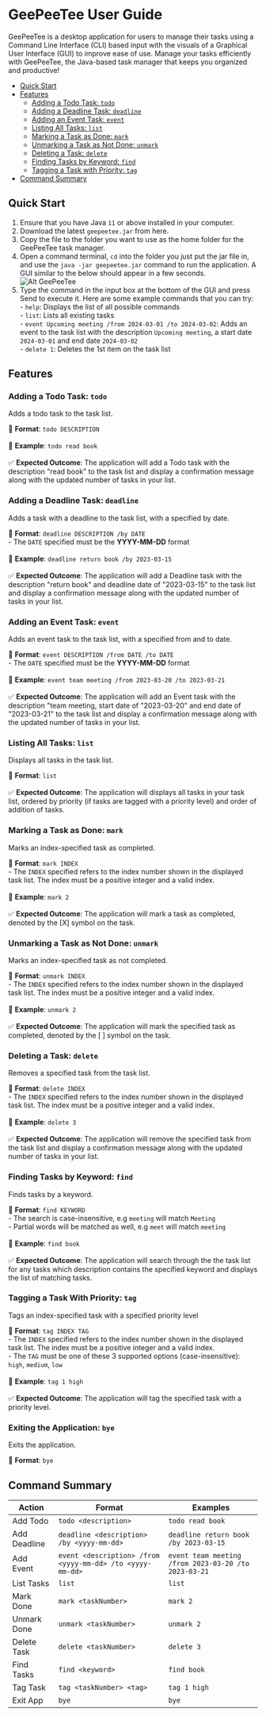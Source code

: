 # GeePeeTee User Guide

GeePeeTee is a desktop application for users to manage their tasks using a Command Line Interface (CLI) based input with the visuals of a Graphical User Interface (GUI) to improve ease of use. Manage your tasks efficiently with GeePeeTee, the Java-based task manager that keeps you organized and productive!

- [Quick Start](#quick-start)
- [Features](#features)
  - [Adding a Todo Task: `todo`](#adding-a-todo-task-todo)
  - [Adding a Deadline Task: `deadline`](#adding-a-deadline-task-deadline)
  - [Adding an Event Task: `event`](#adding-an-event-task-event)
  - [Listing All Tasks: `list`](#listing-all-tasks-list)
  - [Marking a Task as Done: `mark`](#marking-a-task-as-done-mark)
  - [Unmarking a Task as Not Done: `unmark`](#unmarking-a-task-as-not-done-unmark)
  - [Deleting a Task: `delete`](#deleting-a-task-delete)
  - [Finding Tasks by Keyword: `find`](#finding-tasks-by-keyword-find)
  - [Tagging a Task with Priority: `tag`](#tagging-a-task-with-priority-tag)
- [Command Summary](#command-summary)


## Quick Start
  1. Ensure that you have Java `11` or above installed in your computer.
  2. Download the latest `geepeetee.jar` from here.
  3. Copy the file to the folder you want to use as the home folder for the GeePeeTee task manager.
  4. Open a command terminal, `cd` into the folder you just put the jar file in, and use the `java -jar geepeetee.jar` command to run the application. A GUI similar       to the below should appear in a few seconds.
  ![Alt GeePeeTee](/docs/Ui.png)
  5. Type the command in the input box at the bottom of the GUI and press Send to execute it. Here are some example commands that you can try: <br>
    - `help`: Displays the list of all possible commands <br>
    - `list`: Lists all existing tasks <br>
    - `event Upcoming meeting /from 2024-03-01 /to 2024-03-02`: Adds an event to the task list with the description `Upcoming meeting`, a start date `2024-03-01` and        end date `2024-03-02` <br>
    - `delete 1`: Deletes the 1st item on the task list


## Features

### Adding a Todo Task: `todo`
Adds a todo task to the task list.

🔹 **Format**: `todo DESCRIPTION`<br><br>
🌟 **Example**: `todo read book`<br><br>
✅ **Expected Outcome**: The application will add a Todo task with the description "read book" to the task list and display a confirmation message along with the updated number of tasks in your list.


### Adding a Deadline Task: `deadline`
Adds a task with a deadline to the task list, with a specified by date.

🔹 **Format**: `deadline DESCRIPTION /by DATE`<br> 
    - The `DATE` specified must be the <strong>YYYY-MM-DD</strong> format <br>
<br>
🌟 **Example**: `deadline return book /by 2023-03-15`<br><br>
✅ **Expected Outcome**: The application will add a Deadline task with the description "return book" and deadline date of "2023-03-15" to the task list and display a confirmation message along with the updated number of tasks in your list.


### Adding an Event Task: `event`

Adds an event task to the task list, with a specified from and to date.

🔹 **Format**: `event DESCRIPTION /from DATE /to DATE`<br>
    - The `DATE` specified must be the <strong>YYYY-MM-DD</strong> format <br>
<br>
🌟 **Example**: `event team meeting /from 2023-03-20 /to 2023-03-21`<br><br>
✅ **Expected Outcome**: The application will add an Event task with the description "team meeting, start date of "2023-03-20" and end date of "2023-03-21" to the task list and display a confirmation message along with the updated number of tasks in your list.


### Listing All Tasks: `list`

Displays all tasks in the task list.

🔹 **Format**: `list`<br><br>
✅ **Expected Outcome**: The application will displays all tasks in your task list, ordered by priority (if tasks are tagged with a priority level) and order of addition of tasks.


### Marking a Task as Done: `mark`

Marks an index-specified task as completed.

🔹 **Format**: `mark INDEX`<br>
    - The `INDEX` specified refers to the index number shown in the displayed task list. The index must be a positive integer and a valid index.<br>
<br>
🌟 **Example**: `mark 2`<br><br>
✅ **Expected Outcome**: The application will mark a task as completed, denoted by the [X] symbol on the task.


### Unmarking a Task as Not Done: `unmark`

Marks an index-specified task as not completed.

🔹 **Format**: `unmark INDEX`<br>
    - The `INDEX` specified refers to the index number shown in the displayed task list. The index must be a positive integer and a valid index.<br>
<br>
🌟 **Example**: `unmark 2`<br><br>
✅ **Expected Outcome**: The application will mark the specified task as completed, denoted by the [ ] symbol on the task.


### Deleting a Task: `delete`

Removes a specified task from the task list.

🔹 **Format**: `delete INDEX`<br>
    - The `INDEX` specified refers to the index number shown in the displayed task list. The index must be a positive integer and a valid index.<br>
<br>
🌟 **Example**: `delete 3`<br><br>
✅ **Expected Outcome**: The application will remove the specified task from the task list and display a confirmation message along with the updated number of tasks in your list.


### Finding Tasks by Keyword: `find`

Finds tasks by a keyword.

🔹 **Format**: `find KEYWORD`<br>
    - The search is case-insensitive, e.g `meeting` will match `Meeting`<br>
    - Partial words will be matched as well, e.g `meet` will match `meeting`<br>
<br>
🌟 **Example**: `find book`<br><br>
✅ **Expected Outcome**: The application will search through the the task list for any tasks which description contains the specified keyword and displays the list of matching tasks.


### Tagging a Task With Priority: `tag`

Tags an index-specified task with a specified priority level

🔹 **Format**: `tag INDEX TAG`<br>
    - The `INDEX` specified refers to the index number shown in the displayed task list. The index must be a positive integer and a valid index.<br>
    - The `TAG` must be one of these 3 supported options (case-insensitive): `high`, `medium`, `low`<br>
<br>
🌟 **Example**: `tag 1 high`<br><br>
✅ **Expected Outcome**: The application will tag the specified task with a priority level.


### Exiting the Application: `bye`

Exits the application.

🔹 **Format**: `bye`<br>

## Command Summary 

| Action        | Format                                                  | Examples |
|---------------|---------------------------------------------------------|-----------------|
| Add Todo      | `todo <description>`                                    | `todo read book`|
| Add Deadline  | `deadline <description> /by <yyyy-mm-dd>`               | `deadline return book /by 2023-03-15` |
| Add Event     | `event <description> /from <yyyy-mm-dd> /to <yyyy-mm-dd>` | `event team meeting /from 2023-03-20 /to 2023-03-21` |
| List Tasks    | `list`                                                  | `list`|
| Mark Done     | `mark <taskNumber>`                                     | `mark 2`|
| Unmark Done   | `unmark <taskNumber>`                                   | `unmark 2`|
| Delete Task   | `delete <taskNumber>`                                   | `delete 3`|
| Find Tasks    | `find <keyword>`                                        | `find book`|
| Tag Task      | `tag <taskNumber> <tag>`                                | `tag 1 high`|
| Exit App      | `bye`                                                   | `bye`|

